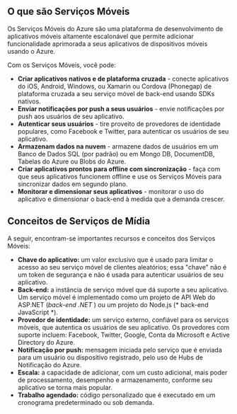 ## <a name="what-is"></a>O que são Serviços Móveis

Os Serviços Móveis do Azure são uma plataforma de desenvolvimento de aplicativos móveis altamente escalonável que permite adicionar funcionalidade aprimorada a seus aplicativos de dispositivos móveis usando o Azure.

Com os Serviços Móveis, você pode:

+ **Criar aplicativos nativos e de plataforma cruzada** - conecte aplicativos do iOS, Android, Windows, ou Xamarin ou Cordova (Phonegap) de plataforma cruzada a seu serviço móvel de back-end usando SDKs nativos.  
+ **Enviar notificações por push a seus usuários** - envie notificações por push aos usuários de seu aplicativo.
+ **Autenticar seus usuários** - tire proveito de provedores de identidade populares, como Facebook e Twitter, para autenticar os usuários de seu aplicativo.
+ **Armazenam dados na nuvem** - armazene dados de usuários em um Banco de Dados SQL (por padrão) ou em Mongo DB, DocumentDB, Tabelas do Azure ou Blobs do Azure. 
+ **Criar aplicativos prontos para offline com sincronização** - faça com que seus aplicativos funcionem offline e use os Serviços Móveis para sincronizar dados em segundo plano.
+ **Monitorar e dimensionar seus aplicativos** - monitorar o uso do aplicativo e dimensionar o back-end à medida que a demanda crescer. 

## <a name="concepts"> </a>Conceitos de Serviços de Mídia

A seguir, encontram-se importantes recursos e conceitos dos Serviços Móveis:

+ **Chave do aplicativo:** um valor exclusivo que é usado para limitar o acesso ao seu serviço móvel de clientes aleatórios; essa "chave" não é um token de segurança e não é usada para autenticar usuários de seu aplicativo.    
+ **Back-end:** a instância de serviço móvel que dá suporte a seu aplicativo. Um serviço móvel é implementado como um projeto de API Web do ASP.NET (*back-end .NET* ) ou um projeto do Node.js (* back-end JavaScript *).
+ **Provedor de identidade:** um serviço externo, confiável para os serviços móveis, que autentica os usuários de seu aplicativo. Os provedores com suporte incluem: Facebook, Twitter, Google, Conta da Microsoft e Active Directory do Azure. 
+ **Notificação por push:** mensagem iniciada pelo serviço que é enviada para um usuário ou dispositivo registrado, pelo uso de Hubs de Notificação do Azure.
+ **Escala:** a capacidade de adicionar, com um custo adicional, mais poder de processamento, desempenho e armazenamento, conforme seu aplicativo se torna mais popular.
+ **Trabalho agendado:** código personalizado que é executado em um cronograma predeterminado ou sob demanda.

<!---HONumber=July15_HO4-->